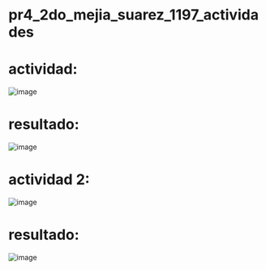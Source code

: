 # pr4_2do_mejia_suarez_1197_actividades
# actividad:
![image](https://github.com/user-attachments/assets/ea6e72b4-f7d5-4d19-9d73-49c54d9f5941)
# resultado:
![image](https://github.com/user-attachments/assets/dd297dfb-409e-4d93-8fbd-6eed75a56702)
# actividad 2:
![image](https://github.com/user-attachments/assets/e321d4ce-0de2-4571-be52-b747dab95a5f)
# resultado:
![image](https://github.com/user-attachments/assets/5422123a-0bd1-4fae-8b98-43f11021c9b1)

